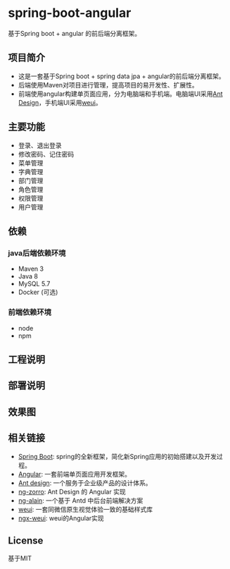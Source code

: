 # spring-boot-angular
基于Spring boot + angular 的前后端分离框架。

## 项目简介
* 这是一套基于Spring boot + spring data jpa + angular的前后端分离框架。
* 后端使用Maven对项目进行管理，提高项目的易开发性、扩展性。
* 前端使用angular构建单页面应用，分为电脑端和手机端。电脑端UI采用[Ant Design][antdesign]，手机端UI采用[weui][weui]。

## 主要功能
* 登录、退出登录
* 修改密码、记住密码
* 菜单管理
* 字典管理
* 部门管理
* 角色管理
* 权限管理
* 用户管理

## 依赖
### java后端依赖环境
* Maven 3
* Java 8
* MySQL 5.7
* Docker (可选)

### 前端依赖环境
* node
* npm

## 工程说明


## 部署说明


## 效果图

## 相关链接
* [Spring Boot][spring-boot]:   spring的全新框架，简化新Spring应用的初始搭建以及开发过程。
* [Angular][angular]:           一套前端单页面应用开发框架。
* [Ant design][antdesign]:      一个服务于企业级产品的设计体系。
* [ng-zorro][ng-zorro]:      Ant Design 的 Angular 实现
* [ng-alain][ng-alain]:     一个基于 Antd 中后台前端解决方案
* [weui][weui]:             一套同微信原生视觉体验一致的基础样式库
* [ngx-weui][ngx-weui]:     weui的Angular实现



## License
基于MIT

[spring-boot]: https://spring.io/projects/spring-boot
[angular]: https://angular.cn/
[antdesign]: https://ant.design/
[ng-zorro]: https://ng.ant.design/
[ng-alain]: https://ng-alain.com/
[weui]: https://weui.io/
[ngx-weui]: https://cipchk.github.io/ngx-weui/